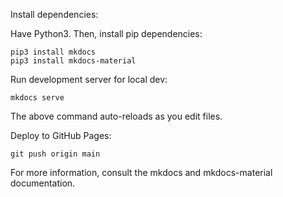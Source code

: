Install dependencies:

Have Python3. Then, install pip dependencies:

```shell
pip3 install mkdocs
pip3 install mkdocs-material
```

Run development server for local dev:
```shell
mkdocs serve
```

The above command auto-reloads as you edit files.

Deploy to GitHub Pages:
```shell
git push origin main
```

For more information, consult the mkdocs and mkdocs-material documentation. 
